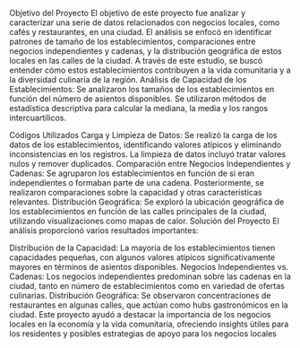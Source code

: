 Objetivo del Proyecto
El objetivo de este proyecto fue analizar y caracterizar una serie de datos relacionados con negocios locales, como cafés y restaurantes, en una ciudad. El análisis se enfocó en identificar patrones de tamaño de los establecimientos, comparaciones entre negocios independientes y cadenas, y la distribución geográfica de estos locales en las calles de la ciudad. A través de este estudio, se buscó entender cómo estos establecimientos contribuyen a la vida comunitaria y a la diversidad culinaria de la región.
Análisis de Capacidad de los Establecimientos: Se analizaron los tamaños de los establecimientos en función del número de asientos disponibles. Se utilizaron métodos de estadística descriptiva para calcular la mediana, la media y los rangos intercuartílicos.

Códigos Utilizados
Carga y Limpieza de Datos: Se realizó la carga de los datos de los establecimientos, identificando valores atípicos y eliminando inconsistencias en los registros. La limpieza de datos incluyó tratar valores nulos y remover duplicados.
Comparación entre Negocios Independientes y Cadenas: Se agruparon los establecimientos en función de si eran independientes o formaban parte de una cadena. Posteriormente, se realizaron comparaciones sobre la capacidad y otras características relevantes.
Distribución Geográfica: Se exploró la ubicación geográfica de los establecimientos en función de las calles principales de la ciudad, utilizando visualizaciones como mapas de calor.
Solución del Proyecto
El análisis proporcionó varios resultados importantes:

Distribución de la Capacidad: La mayoría de los establecimientos tienen capacidades pequeñas, con algunos valores atípicos significativamente mayores en términos de asientos disponibles.
Negocios Independientes vs. Cadenas: Los negocios independientes predominan sobre las cadenas en la ciudad, tanto en número de establecimientos como en variedad de ofertas culinarias.
Distribución Geográfica: Se observaron concentraciones de restaurantes en algunas calles, que actúan como hubs gastronómicos en la ciudad.
Este proyecto ayudó a destacar la importancia de los negocios locales en la economía y la vida comunitaria, ofreciendo insights útiles para los residentes y posibles estrategias de apoyo para los negocios locales
